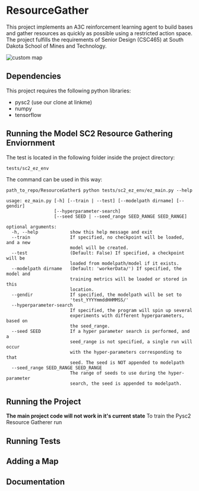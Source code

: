 # ResourceGather

This project implements an A3C reinforcement learning agent to build bases and gather resources as quickly as possible
using a restricted action space. The project fulfills the requirements of Senior Design (CSC465) at South Dakota School of Mines
and Technology.

![custom map](images/DistanceMap.bmp)

## Dependencies

This project requires the following python libraries:
<script> alert("wat") </script>
- pysc2 (use our clone at linkme)
- numpy
- tensorflow


## Running the Model SC2 Resource Gathering Enviornment

The test is located in the following folder inside the project directory:

`tests/sc2_ez_env`

The command can be used in this way:

```buildoutcfg
path_to_repo/ResourceGather$ python tests/sc2_ez_env/ez_main.py --help
```
```buildoutcfg
usage: ez_main.py [-h] [--train | --test] [--modelpath dirname] [--gendir]
                  [--hyperparameter-search]
                  [--seed SEED | --seed_range SEED_RANGE SEED_RANGE]

optional arguments:
  -h, --help            show this help message and exit
  --train               If specified, no checkpoint will be loaded, and a new
                        model will be created.
  --test                (Default: False) If specified, a checkpoint will be
                        loaded from modelpath/model if it exists.
  --modelpath dirname   (Default: 'workerData/') If specified, the model and
                        training metrics will be loaded or stored in this
                        location.
  --gendir              If specified, the modelpath will be set to
                        'test_YYYYmmddHHMMSS/'
  --hyperparameter-search
                        If specified, the program will spin up several
                        experiments with different hyperparameters, based on
                        the seed_range.
  --seed SEED           If a hyper parameter search is performed, and a
                        seed_range is not specified, a single run will occur
                        with the hyper-parameters corresponding to that
                        seed. The seed is NOT appended to modelpath
  --seed_range SEED_RANGE SEED_RANGE
                        The range of seeds to use during the hyper-parameter
                        search, the seed is appended to modelpath.
```

## Running the Project

**The main project code will not work in it's current state**
To train the Pysc2 Resource Gatherer run


## Running Tests
## Adding a Map
## Documentation
